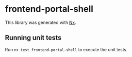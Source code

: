 # frontend-portal-shell

This library was generated with [Nx](https://nx.dev).

## Running unit tests

Run `nx test frontend-portal-shell` to execute the unit tests.

